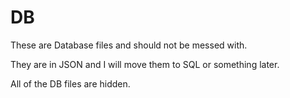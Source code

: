 # DB

These are Database files and should not be messed with.

They are in JSON and I will move them to SQL or something later.

All of the DB files are hidden.
